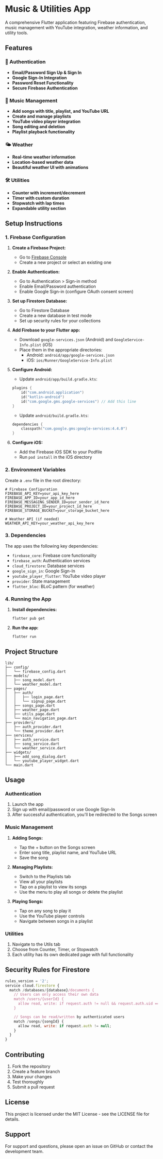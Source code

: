 # Music & Utilities App

A comprehensive Flutter application featuring Firebase authentication, music management with YouTube integration, weather information, and utility tools.

## Features

### 🔐 Authentication

- **Email/Password Sign Up & Sign In**
- **Google Sign-In Integration**
- **Password Reset Functionality**
- **Secure Firebase Authentication**

### 🎵 Music Management

- **Add songs with title, playlist, and YouTube URL**
- **Create and manage playlists**
- **YouTube video player integration**
- **Song editing and deletion**
- **Playlist playback functionality**

### 🌤️ Weather

- **Real-time weather information**
- **Location-based weather data**
- **Beautiful weather UI with animations**

### 🛠️ Utilities

- **Counter with increment/decrement**
- **Timer with custom duration**
- **Stopwatch with lap times**
- **Expandable utility section**

## Setup Instructions

### 1. Firebase Configuration

1. **Create a Firebase Project:**

   - Go to [Firebase Console](https://console.firebase.google.com/)
   - Create a new project or select an existing one

2. **Enable Authentication:**

   - Go to Authentication > Sign-in method
   - Enable Email/Password authentication
   - Enable Google Sign-in (configure OAuth consent screen)

3. **Set up Firestore Database:**

   - Go to Firestore Database
   - Create a new database in test mode
   - Set up security rules for your collections

4. **Add Firebase to your Flutter app:**

   - Download `google-services.json` (Android) and `GoogleService-Info.plist` (iOS)
   - Place them in the appropriate directories:
     - Android: `android/app/google-services.json`
     - iOS: `ios/Runner/GoogleService-Info.plist`

5. **Configure Android:**

   - Update `android/app/build.gradle.kts`:

   ```kotlin
   plugins {
       id("com.android.application")
       id("kotlin-android")
       id("com.google.gms.google-services") // Add this line
   }
   ```

   - Update `android/build.gradle.kts`:

   ```kotlin
   dependencies {
       classpath("com.google.gms:google-services:4.4.0")
   }
   ```

6. **Configure iOS:**
   - Add the Firebase iOS SDK to your Podfile
   - Run `pod install` in the iOS directory

### 2. Environment Variables

Create a `.env` file in the root directory:

```
# Firebase Configuration
FIREBASE_API_KEY=your_api_key_here
FIREBASE_APP_ID=your_app_id_here
FIREBASE_MESSAGING_SENDER_ID=your_sender_id_here
FIREBASE_PROJECT_ID=your_project_id_here
FIREBASE_STORAGE_BUCKET=your_storage_bucket_here

# Weather API (if needed)
WEATHER_API_KEY=your_weather_api_key_here
```

### 3. Dependencies

The app uses the following key dependencies:

- `firebase_core`: Firebase core functionality
- `firebase_auth`: Authentication services
- `cloud_firestore`: Database services
- `google_sign_in`: Google Sign-In
- `youtube_player_flutter`: YouTube video player
- `provider`: State management
- `flutter_bloc`: BLoC pattern (for weather)

### 4. Running the App

1. **Install dependencies:**

   ```bash
   flutter pub get
   ```

2. **Run the app:**
   ```bash
   flutter run
   ```

## Project Structure

```
lib/
├── config/
│   └── firebase_config.dart
├── models/
│   ├── song_model.dart
│   └── weather_model.dart
├── pages/
│   ├── auth/
│   │   ├── login_page.dart
│   │   └── signup_page.dart
│   ├── songs_page.dart
│   ├── weather_page.dart
│   ├── utils_page.dart
│   └── main_navigation_page.dart
├── providers/
│   ├── auth_provider.dart
│   └── theme_provider.dart
├── services/
│   ├── auth_service.dart
│   ├── song_service.dart
│   └── weather_service.dart
├── widgets/
│   ├── add_song_dialog.dart
│   └── youtube_player_widget.dart
└── main.dart
```

## Usage

### Authentication

1. Launch the app
2. Sign up with email/password or use Google Sign-In
3. After successful authentication, you'll be redirected to the Songs screen

### Music Management

1. **Adding Songs:**

   - Tap the + button on the Songs screen
   - Enter song title, playlist name, and YouTube URL
   - Save the song

2. **Managing Playlists:**

   - Switch to the Playlists tab
   - View all your playlists
   - Tap on a playlist to view its songs
   - Use the menu to play all songs or delete the playlist

3. **Playing Songs:**
   - Tap on any song to play it
   - Use the YouTube player controls
   - Navigate between songs in a playlist

### Utilities

1. Navigate to the Utils tab
2. Choose from Counter, Timer, or Stopwatch
3. Each utility has its own dedicated page with full functionality

## Security Rules for Firestore

```javascript
rules_version = '2';
service cloud.firestore {
  match /databases/{database}/documents {
    // Users can only access their own data
    match /users/{userId} {
      allow read, write: if request.auth != null && request.auth.uid == userId;
    }

    // Songs can be read/written by authenticated users
    match /songs/{songId} {
      allow read, write: if request.auth != null;
    }
  }
}
```

## Contributing

1. Fork the repository
2. Create a feature branch
3. Make your changes
4. Test thoroughly
5. Submit a pull request

## License

This project is licensed under the MIT License - see the LICENSE file for details.

## Support

For support and questions, please open an issue on GitHub or contact the development team.
